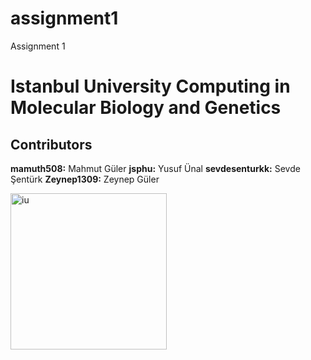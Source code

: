 # assignment1
Assignment 1


# Istanbul University Computing in Molecular Biology and Genetics

## Contributors
**mamuth508:** Mahmut Güler
**jsphu:** Yusuf Ünal
**sevdesenturkk:** Sevde Şentürk
**Zeynep1309:** Zeynep Güler

<img src="https://cdn.istanbul.edu.tr/FileHandler.ashx?f=RT1ayT3Bv0-0mo0RfJXTjA" alt="iu" width="250"/>
